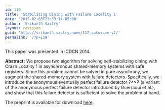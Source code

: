 ```yaml
---
id: 119
title: 'Stabilizing Dining with Failure Locality 1'
date: '2015-02-03T23:59:14-05:00'
author: 'Srikanth Sastry'
layout: revision
guid: 'http://srikanth.sastry.name/117-autosave-v1/'
permalink: '/?p=119'
---
```


This paper was presented in ICDCN 2014.

<strong>Abstract:</strong> We propose two algorithm for solving self-stabilizing dining with Crash Locality 1 in asynchronous shared-memory systems with safe registers. Since this problem cannot be solved in pure asynchrony, we augment the shared-memory system with failure detectors. Specifically, we introduce the anonymous eventually perfect failure detector ?&lt;&gt;P (a variant of the anonymous perfect failure detector introduced by Guerraoui et al.), and show that this failure detector is sufficient to solve the problem at hand.

The preprint is available for download <a title="Stabilizing Dining with Failure Locality 1" href="http://srikanth.sastry.name/documents/research/icdcn2014_fl1ssdining.pdf" target="_blank">here</a>.